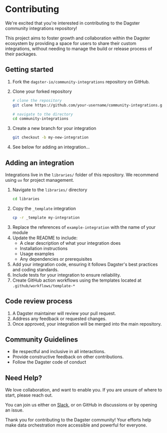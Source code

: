 # Contributing

We're excited that you're interested in contributing to the Dagster community integrations repository!

This project aims to foster growth and collaboration within the Dagster ecosystem by providing a space for users to share their custom integrations, without needing to manage the build or release process of their packages.

## Getting started

1. Fork the `dagster-io/community-integrations` repository on GitHub.

2. Clone your forked repository

    ```sh
    # clone the repository
    git clone https://github.com/your-username/community-integrations.git

    # navigate to the directory
    cd community-integrations
    ```

3. Create a new branch for your integration

    ```sh
    git checkout -b my-new-integration
    ```

4. See below for adding an integration...

## Adding an integration

Integrations live in the `libraries/` folder of this repository. We recommend using `uv` for project management.

1. Navigate to the `libraries/` directory
    ```sh
    cd libraries
    ```
2. Copy the `_template` integration
    ```sh
    cp -r _template my-integration
    ```
3. Replace the references of `example-integration` with the name of your module
3. Update the README to include:
    * A clear description of what your integration does
    * Installation instructions
    * Usage examples
    * Any dependencies or prerequisites
4. Add your integration code, ensuring it follows Dagster's best practices and coding standards.
5. Include tests for your integration to ensure reliability.
6. Create GitHub action workflows using the templates located at `.github/workflows/template-*`

## Code review process

1. A Dagster maintainer will review your pull request.
2. Address any feedback or requested changes.
3. Once approved, your integration will be merged into the main repository.


## Community Guidelines

* Be respectful and inclusive in all interactions.
* Provide constructive feedback on other contributions.
* Follow the Dagster code of conduct

## Need Help?

We love collaboration, and want to enable you. If you are unsure of where to start, please reach out.

You can join us either on [Slack](dagster.io/slack), or on GitHub in discussions or by opening an issue.

Thank you for contributing to the Dagster community! Your efforts help make data orchestration more accessible and powerful for everyone.
